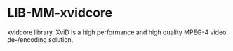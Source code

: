 LIB-MM-xvidcore
===============

xvidcore library. XviD is a high performance and high quality MPEG-4 video de-/encoding solution.
